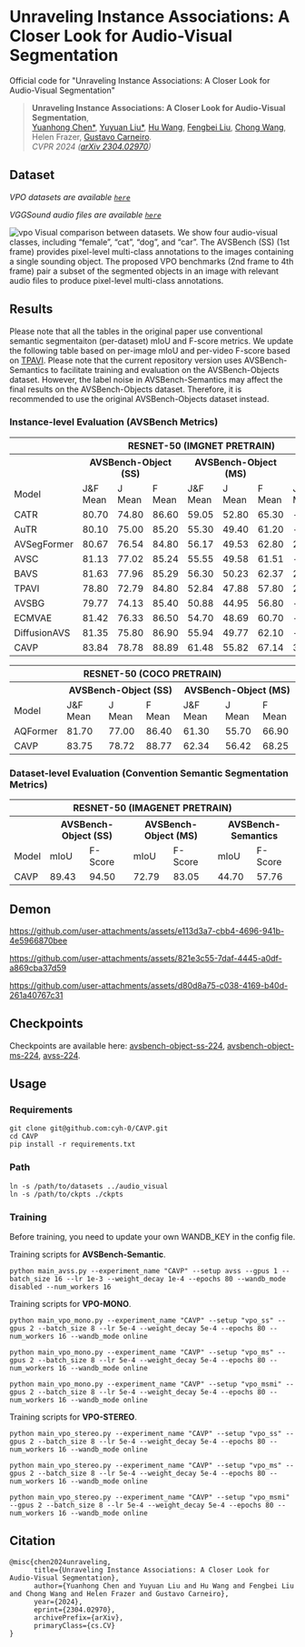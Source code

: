 # Unraveling Instance Associations: A Closer Look for Audio-Visual Segmentation
Official code for "Unraveling Instance Associations: A Closer Look for Audio-Visual Segmentation"

> **Unraveling Instance Associations: A Closer Look for Audio-Visual Segmentation**,<br />
> [Yuanhong Chen*](https://scholar.google.com/citations?user=PiWKAx0AAAAJ&hl=en&oi=ao), [Yuyuan Liu*](https://scholar.google.com/citations?user=SibDXFQAAAAJ&hl=zh-CN), [Hu Wang](https://huwang01.github.io/), [Fengbei Liu](https://fbladl.github.io/), [Chong Wang](https://scholar.google.com/citations?user=IWcTej4AAAAJ&hl=en&oi=ao), Helen Frazer, [Gustavo Carneiro](https://www.surrey.ac.uk/people/gustavo-carneiro).            
> *CVPR 2024 ([arXiv 2304.02970](https://arxiv.org/abs/2304.02970))*

<!-- This work presents VPO and CAVP -->
## Dataset
*VPO datasets are available [`here`](https://drive.google.com/file/d/12jq7-Ke09ZPoUI1od44q97DNLrThoHc3/view?usp=sharing)*

*VGGSound audio files are available [`here`](https://drive.google.com/file/d/1-OB3E9qbanfvZGbxvmRL05hsxwD0YOPq/view?usp=sharing)*

![vpo](./figs/avs_vpo_dataset.png)
Visual comparison between datasets. We show four audio-visual classes, including “female”, “cat”, “dog”, and “car”. The AVSBench (SS) (1st frame) provides pixel-level multi-class annotations to the images containing a single sounding object.  The proposed VPO benchmarks (2nd frame to 4th frame) pair a subset of the segmented objects in an image with relevant audio files to produce pixel-level multi-class annotations.


## Results

Please note that all the tables in the original paper use conventional semantic segmentaiton (per-dataset) mIoU and F-score metrics. We update the following table based on per-image mIoU and per-video F-score based on [TPAVI](https://github.com/OpenNLPLab/AVSBench). Please note that the current repository version uses AVSBench-Semantics to facilitate training and evaluation on the AVSBench-Objects dataset. However, the label noise in AVSBench-Semantics may affect the final results on the AVSBench-Objects dataset. Therefore, it is recommended to use the original AVSBench-Objects dataset instead.

<!-- <tr>
<th></th>
<th colspan="3" style="text-align:center;">AVSBench-Object (SS)</th>
<th colspan="3" style="text-align:center;">AVSBench-Object (MS)</th>
<th colspan="3" style="text-align:center;">AVSBench-Semantics</th>
</tr> -->

### Instance-level Evaluation (AVSBench Metrics)
<table>
  <tr>
      <th colspan="10" style="text-align:center;">RESNET-50 (IMGNET PRETRAIN)</th>
  </tr>
  <tr>
    <th></th>
    <th colspan="3" style="text-align:center;">AVSBench-Object (SS)</th>
    <th colspan="3" style="text-align:center;">AVSBench-Object (MS)</th>
    <th colspan="3" style="text-align:center;">AVSBench-Semantics</th>
  </tr>
    <tr>
        <td>Model</td>
        <td>J&amp;F Mean</td>
        <td>J Mean</td>
        <td>F Mean</td>
        <td>J&amp;F Mean</td>
        <td>J Mean</td>
        <td>F Mean</td>
        <td>J&amp;F Mean</td>
        <td>J Mean</td>
        <td>F Mean</td>
    </tr>
    <tr>
        <td>CATR</td>
        <td>80.70</td>
        <td>74.80</td>
        <td>86.60</td>
        <td>59.05</td>
        <td>52.80</td>
        <td>65.30</td>
        <td>-</td>
        <td>-</td>
        <td>-</td>
    </tr>
    <tr>
        <td>AuTR</td>
        <td>80.10</td>
        <td>75.00</td>
        <td>85.20</td>
        <td>55.30</td>
        <td>49.40</td>
        <td>61.20</td>
        <td>-</td>
        <td>-</td>
        <td>-</td>
    </tr>
    <tr>
        <td>AVSegFormer</td>
        <td>80.67</td>
        <td>76.54</td>
        <td>84.80</td>
        <td>56.17</td>
        <td>49.53</td>
        <td>62.80</td>
        <td>27.12</td>
        <td>24.93</td>
        <td>29.30</td>
    </tr>
    <tr>
        <td>AVSC</td>
        <td>81.13</td>
        <td>77.02</td>
        <td>85.24</td>
        <td>55.55</td>
        <td>49.58</td>
        <td>61.51</td>
        <td>-</td>
        <td>-</td>
        <td>-</td>
    </tr>
    <tr>
        <td>BAVS</td>
        <td>81.63</td>
        <td>77.96</td>
        <td>85.29</td>
        <td>56.30</td>
        <td>50.23</td>
        <td>62.37</td>
        <td>27.16</td>
        <td>24.68</td>
        <td>29.63</td>
    </tr>
    <tr>
        <td>TPAVI</td>
        <td>78.80</td>
        <td>72.79</td>
        <td>84.80</td>
        <td>52.84</td>
        <td>47.88</td>
        <td>57.80</td>
        <td>22.69</td>
        <td>20.18</td>
        <td>25.20</td>
    </tr>
    <tr>
        <td>AVSBG</td>
        <td>79.77</td>
        <td>74.13</td>
        <td>85.40</td>
        <td>50.88</td>
        <td>44.95</td>
        <td>56.80</td>
        <td>-</td>
        <td>-</td>
        <td>-</td>
    </tr>
    <tr>
        <td>ECMVAE</td>
        <td>81.42</td>
        <td>76.33</td>
        <td>86.50</td>
        <td>54.70</td>
        <td>48.69</td>
        <td>60.70</td>
        <td>-</td>
        <td>-</td>
        <td>-</td>
    </tr>
    <tr>
        <td>DiffusionAVS</td>
        <td>81.35</td>
        <td>75.80</td>
        <td>86.90</td>
        <td>55.94</td>
        <td>49.77</td>
        <td>62.10</td>
        <td>-</td>
        <td>-</td>
        <td>-</td>
    </tr>
    <tr>
        <td>CAVP</td>
        <td>83.84</td>
        <td>78.78</td>
        <td>88.89</td>
        <td>61.48</td>
        <td>55.82</td>
        <td>67.14</td>
        <td>32.83</td>
        <td>30.37</td>
        <td>35.29</td>
    </tr>
</table>

<table>
  <tr>
      <th colspan="7" style="text-align:center;">RESNET-50 (COCO PRETRAIN)</th>
  </tr>
  <tr>
    <th></th>
    <th colspan="3" style="text-align:center;">AVSBench-Object (SS)</th>
    <th colspan="3" style="text-align:center;">AVSBench-Object (MS)</th>
  </tr>
    <tr>
        <td>Model</td>
        <td>J&amp;F Mean</td>
        <td>J Mean</td>
        <td>F Mean</td>
        <td>J&amp;F Mean</td>
        <td>J Mean</td>
        <td>F Mean</td>
    </tr>
    <tr>
        <td>AQFormer</td>
        <td>81.70</td>
        <td>77.00</td>
        <td>86.40</td>
        <td>61.30</td>
        <td>55.70</td>
        <td>66.90</td>
    </tr>
        <tr>
        <td>CAVP</td>
        <td>83.75</td>
        <td>78.72</td>
        <td>88.77</td>
        <td>62.34</td>
        <td>56.42</td>
        <td>68.25</td>
    </tr>    
</table>


### Dataset-level Evaluation (Convention Semantic Segmentation Metrics)
<table>
  <tr>
      <th colspan="7" style="text-align:center;">RESNET-50 (IMAGENET PRETRAIN)</th>
  </tr>
  <tr>
    <th></th>
    <th colspan="2" style="text-align:center;">AVSBench-Object (SS)</th>
    <th colspan="2" style="text-align:center;">AVSBench-Object (MS)</th>
    <th colspan="2" style="text-align:center;">AVSBench-Semantics</th>
  </tr>
    <tr>
        <td>Model</td>
        <td>mIoU</td>
        <td>F-Score</td>
        <td>mIoU</td>
        <td>F-Score</td>
        <td>mIoU</td>
        <td>F-Score</td>
    </tr>
    <tr>
        <td>CAVP</td>
        <td>89.43</td>
        <td>94.50</td>
        <td>72.79</td>
        <td>83.05</td>
        <td>44.70</td>
        <td>57.76</td>
    </tr>    
</table>



## Demon

https://github.com/user-attachments/assets/e113d3a7-cbb4-4696-941b-4e5966870bee

https://github.com/user-attachments/assets/821e3c55-7daf-4445-a0df-a869cba37d59

https://github.com/user-attachments/assets/d80d8a75-c038-4169-b40d-261a40767c31


## Checkpoints
Checkpoints are available here:
[avsbench-object-ss-224](https://drive.google.com/file/d/1JDC8jDj4iQT5qeJ_8Xt4zP3oWS-q5Hel/view?usp=drive_link), 
[avsbench-object-ms-224](https://drive.google.com/file/d/1SSMTRDjgkaIgYx8ETpk3sE1dcUe1O5js/view?usp=drive_link), 
[avss-224](https://drive.google.com/file/d/1DwVw_NtDv23QacpNvKlabWSnnPy25xfr/view?usp=drive_link).


## Usage
### Requirements
```
git clone git@github.com:cyh-0/CAVP.git
cd CAVP
pip install -r requirements.txt
```
### Path
```
ln -s /path/to/datasets ../audio_visual
ln -s /path/to/ckpts ./ckpts
```

### Training
Before training, you need to update your own WANDB_KEY in the config file.


Training scripts for **AVSBench-Semantic**. 
```
python main_avss.py --experiment_name "CAVP" --setup avss --gpus 1 --batch_size 16 --lr 1e-3 --weight_decay 1e-4 --epochs 80 --wandb_mode disabled --num_workers 16
```

Training scripts for **VPO-MONO**. 
```
python main_vpo_mono.py --experiment_name "CAVP" --setup "vpo_ss" --gpus 2 --batch_size 8 --lr 5e-4 --weight_decay 5e-4 --epochs 80 --num_workers 16 --wandb_mode online

python main_vpo_mono.py --experiment_name "CAVP" --setup "vpo_ms" --gpus 2 --batch_size 8 --lr 5e-4 --weight_decay 5e-4 --epochs 80 --num_workers 16 --wandb_mode online

python main_vpo_mono.py --experiment_name "CAVP" --setup "vpo_msmi" --gpus 2 --batch_size 8 --lr 5e-4 --weight_decay 5e-4 --epochs 80 --num_workers 16 --wandb_mode online
```

Training scripts for **VPO-STEREO**. 
```
python main_vpo_stereo.py --experiment_name "CAVP" --setup "vpo_ss" --gpus 2 --batch_size 8 --lr 5e-4 --weight_decay 5e-4 --epochs 80 --num_workers 16 --wandb_mode online

python main_vpo_stereo.py --experiment_name "CAVP" --setup "vpo_ms" --gpus 2 --batch_size 8 --lr 5e-4 --weight_decay 5e-4 --epochs 80 --num_workers 16 --wandb_mode online

python main_vpo_stereo.py --experiment_name "CAVP" --setup "vpo_msmi" --gpus 2 --batch_size 8 --lr 5e-4 --weight_decay 5e-4 --epochs 80 --num_workers 16 --wandb_mode online
```




## Citation
```
@misc{chen2024unraveling,
      title={Unraveling Instance Associations: A Closer Look for Audio-Visual Segmentation}, 
      author={Yuanhong Chen and Yuyuan Liu and Hu Wang and Fengbei Liu and Chong Wang and Helen Frazer and Gustavo Carneiro},
      year={2024},
      eprint={2304.02970},
      archivePrefix={arXiv},
      primaryClass={cs.CV}
}
```
